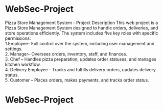 ﻿# WebSec-Project
Pizza Store Management System - Project Description 
This web project is a  Pizza Store Management System designed to handle orders, deliveries, and store operations efficiently. The system includes  five key roles with specific permissions:  
1.Employee– Full control over the system, including user management and settings.  
2. Manager– Oversees orders, inventory, staff, and finances.  
3. Chef – Handles pizza preparation, updates order statuses, and manages kitchen workflow.  
4. Delivery Employee – Tracks and fulfills delivery orders, updates delivery status.  
5. Customer – Places orders, makes payments, and tracks order status.

# WebSec-Project
